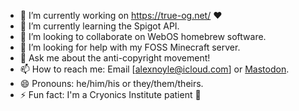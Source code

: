 - 🔭 I’m currently working on https://true-og.net/ ❤️
- 🌱 I’m currently learning the Spigot API.
- 👯 I’m looking to collaborate on WebOS homebrew software.
- 🤔 I’m looking for help with my FOSS Minecraft server.
- 💬 Ask me about the anti-copyright movement!
- 📫 How to reach me: Email [alexnoyle@icloud.com] or <a rel="me" href="https://union.place/@NotAlexNoyle">Mastodon</a>.
- 😄 Pronouns: he/him/his or they/them/theirs.
- ⚡ Fun fact: I'm a Cryonics Institute patient 🥶
